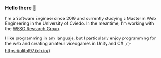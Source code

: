 ### Hello there 👋

I'm a Software Engineer since 2019 and currently studying a Master in Web Engineering in the University of Oviedo. In the meantime, I'm working with the [WESO Research Group](http://www.weso.es/).

I like programming in any languaje, but I particularly enjoy programming for the web and creating amateur videogames in Unity and C# (👉 https://ulitol97.itch.io/)

